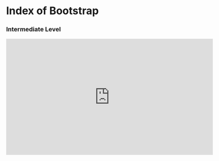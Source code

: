 
# Index of Bootstrap


### Intermediate Level

<iframe width="560" height="315" src="https://www.youtube.com/embed/ePgnR4gHIi4" frameborder="0" allow="autoplay; encrypted-media" allowfullscreen></iframe>
